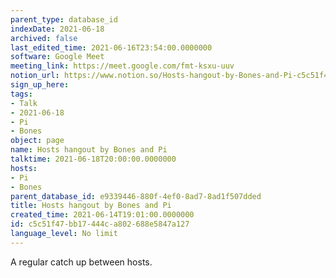```yaml
---
parent_type: database_id
indexDate: 2021-06-18
archived: false
last_edited_time: 2021-06-16T23:54:00.0000000
software: Google Meet
meeting_link: https://meet.google.com/fmt-ksxu-uuv
notion_url: https://www.notion.so/Hosts-hangout-by-Bones-and-Pi-c5c51f47bb17444ca802688e5847a127
sign_up_here: 
tags:
- Talk
- 2021-06-18
- Pi
- Bones
object: page
name: Hosts hangout by Bones and Pi
talktime: 2021-06-18T20:00:00.0000000
hosts:
- Pi
- Bones
parent_database_id: e9339446-880f-4ef0-8ad7-8ad1f507dded
title: Hosts hangout by Bones and Pi
created_time: 2021-06-14T19:01:00.0000000
id: c5c51f47-bb17-444c-a802-688e5847a127
language_level: No limit
---
```


A regular catch up between hosts.


